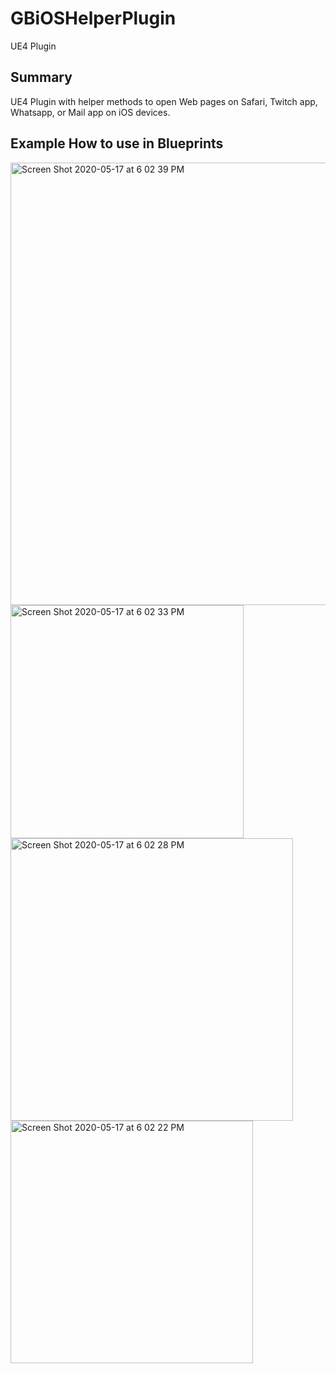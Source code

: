 # GBiOSHelperPlugin
UE4 Plugin

## Summary 

UE4 Plugin with helper methods to open Web pages on Safari, Twitch app, Whatsapp, or Mail app on iOS devices.


## Example How to use in Blueprints 

<img width="708" alt="Screen Shot 2020-05-17 at 6 02 39 PM" src="https://user-images.githubusercontent.com/1762283/82162683-fc4c4180-986b-11ea-8b51-d1c80bccb7ad.png">
<img width="373" alt="Screen Shot 2020-05-17 at 6 02 33 PM" src="https://user-images.githubusercontent.com/1762283/82162685-fe160500-986b-11ea-8279-b301cf6914d8.png">
<img width="452" alt="Screen Shot 2020-05-17 at 6 02 28 PM" src="https://user-images.githubusercontent.com/1762283/82162687-00785f00-986c-11ea-970d-7e42958182a0.png">
<img width="388" alt="Screen Shot 2020-05-17 at 6 02 22 PM" src="https://user-images.githubusercontent.com/1762283/82162688-01a98c00-986c-11ea-8a57-3d1cbfdb7885.png">

